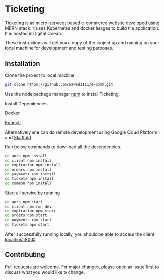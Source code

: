 # Ticketing 

Ticketing is an micro-services based e-commerce website developed using MERN stack. It uses Kubernetes and docker images to build the application. It is hosted in Digital Ocean.

These instructions will get you a copy of the project up and running on your local machine for development and testing purposes.

## Installation

Clone the project to local machine.
```bash
git clone https://github.com/nawed1111/e-comm.git
```

Use the node package manager [npm](https://nodejs.org/en/download/) to install Ticketing.

Install Dependencies

[Docker](https://www.docker.com/get-started)

[Kubectl](https://kubernetes.io/releases/download/)

Alternatively one can do remote development using Google Cloud Platform and [Skaffold](https://skaffold.dev/).

Run below commands to download all the dependencies.
```bash
cd auth npm install
cd client npm install
cd expiration npm install
cd orders npm install
cd payments npm install
cd tickets npm install
cd common npm install
```
Start all service by running
```bash
cd auth npm start
cd client npm run dev
cd expiration npm start
cd orders npm start
cd payments npm start
cd tickets npm start
```
After successfully running locally, you should be able to access the client [localhost:8000](http://127.0.0.1:3000/).

## Contributing
Pull requests are welcome. For major changes, please open an issue first to discuss what you would like to change.
